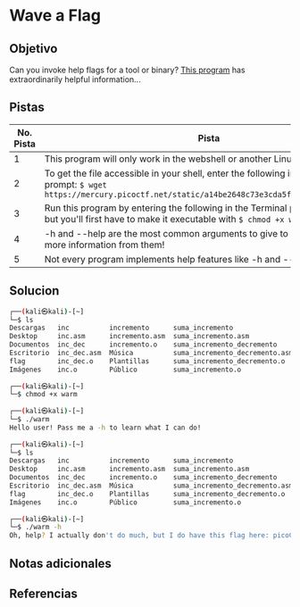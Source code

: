 # Wave a Flag

## Objetivo
Can you invoke help flags for a tool or binary? [This program](https://mercury.picoctf.net/static/a14be2648c73e3cda5fc8490a2f476af/warm) has extraordinarily helpful information...

## Pistas

| No. Pista | Pista                                                                                                                                                                   |
| --------- | ----------------------------------------------------------------------------------------------------------------------------------------------------------------------- |
| 1         | This program will only work in the webshell or another Linux computer.                                                                                                  |
| 2         | To get the file accessible in your shell, enter the following in the Terminal prompt: `$ wget https://mercury.picoctf.net/static/a14be2648c73e3cda5fc8490a2f476af/warm` |
| 3         | Run this program by entering the following in the Terminal prompt: `$ ./warm`, but you'll first have to make it executable with `$ chmod +x warm`                       |
| 4         | -h and --help are the most common arguments to give to programs to get more information from them!                                                                      |
| 5         | Not every program implements help features like -h and --help.                                                                                                          |

## Solucion
```bash
┌──(kali㉿kali)-[~]
└─$ ls
Descargas   inc          incremento      suma_incremento                 Vídeos
Desktop     inc.asm      incremento.asm  suma_incremento.asm             warm
Documentos  inc_dec      incremento.o    suma_incremento_decremento
Escritorio  inc_dec.asm  Música          suma_incremento_decremento.asm
flag        inc_dec.o    Plantillas      suma_incremento_decremento.o
Imágenes    inc.o        Público         suma_incremento.o
                                                                                             
┌──(kali㉿kali)-[~]
└─$ chmod +x warm
                                                                                             
┌──(kali㉿kali)-[~]
└─$ ./warm
Hello user! Pass me a -h to learn what I can do!
                                                                                             
┌──(kali㉿kali)-[~]
└─$ ls
Descargas   inc          incremento      suma_incremento                 Vídeos
Desktop     inc.asm      incremento.asm  suma_incremento.asm             warm
Documentos  inc_dec      incremento.o    suma_incremento_decremento
Escritorio  inc_dec.asm  Música          suma_incremento_decremento.asm
flag        inc_dec.o    Plantillas      suma_incremento_decremento.o
Imágenes    inc.o        Público         suma_incremento.o
                                                                                             
┌──(kali㉿kali)-[~]
└─$ ./warm -h
Oh, help? I actually don't do much, but I do have this flag here: picoCTF{b1scu1ts_4nd_gr4vy_755f3544}
```


## Notas adicionales

## Referencias